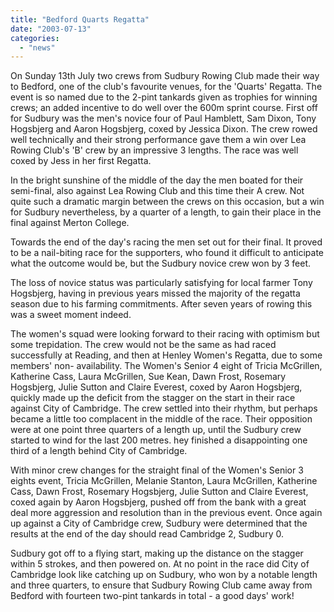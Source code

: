 ```yaml
---
title: "Bedford Quarts Regatta"
date: "2003-07-13"
categories: 
  - "news"
---
```


On Sunday 13th July two crews from Sudbury Rowing Club made their way to Bedford, one of the club's favourite venues, for the 'Quarts' Regatta. The event is so named due to the 2-pint tankards given as trophies for winning crews; an added incentive to do well over the 600m sprint course. First off for Sudbury was the men's novice four of Paul Hamblett, Sam Dixon, Tony Hogsbjerg and Aaron Hogsbjerg, coxed by Jessica Dixon. The crew rowed well technically and their strong performance gave them a win over Lea Rowing Club's 'B' crew by an impressive 3 lengths. The race was well coxed by Jess in her first Regatta.

In the bright sunshine of the middle of the day the men boated for their semi-final, also against Lea Rowing Club and this time their A crew. Not quite such a dramatic margin between the crews on this occasion, but a win for Sudbury nevertheless, by a quarter of a length, to gain their place in the final against Merton College.

Towards the end of the day's racing the men set out for their final. It proved to be a nail-biting race for the supporters, who found it difficult to anticipate what the outcome would be, but the Sudbury novice crew won by 3 feet.

The loss of novice status was particularly satisfying for local farmer Tony Hogsbjerg, having in previous years missed the majority of the regatta season due to his farming commitments. After seven years of rowing this was a sweet moment indeed.

The women's squad were looking forward to their racing with optimism but some trepidation. The crew would not be the same as had raced successfully at Reading, and then at Henley Women's Regatta, due to some members' non- availability. The Women's Senior 4 eight of Tricia McGrillen, Katherine Cass, Laura McGrillen, Sue Kean, Dawn Frost, Rosemary Hogsbjerg, Julie Sutton and Claire Everest, coxed by Aaron Hogsbjerg, quickly made up the deficit from the stagger on the start in their race against City of Cambridge. The crew settled into their rhythm, but perhaps became a little too complacent in the middle of the race. Their opposition were at one point three quarters of a length up, until the Sudbury crew started to wind for the last 200 metres. hey finished a disappointing one third of a length behind City of Cambridge.

With minor crew changes for the straight final of the Women's Senior 3 eights event, Tricia McGrillen, Melanie Stanton, Laura McGrillen, Katherine Cass, Dawn Frost, Rosemary Hogsbjerg, Julie Sutton and Claire Everest, coxed again by Aaron Hogsbjerg, pushed off from the bank with a great deal more aggression and resolution than in the previous event. Once again up against a City of Cambridge crew, Sudbury were determined that the results at the end of the day should read Cambridge 2, Sudbury 0.

Sudbury got off to a flying start, making up the distance on the stagger within 5 strokes, and then powered on. At no point in the race did City of Cambridge look like catching up on Sudbury, who won by a notable length and three quarters, to ensure that Sudbury Rowing Club came away from Bedford with fourteen two-pint tankards in total - a good days' work!
